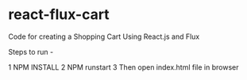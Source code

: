 react-flux-cart
===============

Code for creating a Shopping Cart Using React.js and Flux



Steps to run - 

1 NPM INSTALL 
2 NPM runstart
3 Then open index.html file in browser 